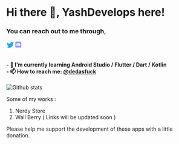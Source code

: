 <h1> Hi there 👋, YashDevelops here! </h1>
<h3> You can reach out to me through, </h3>
<a href="https://twitter.com/dedasfuck">
  <img align="left" alt="dedasfuck | Twitter" width="21px" src="https://raw.githubusercontent.com/yashdevelops/yashdevelops/master/assets/twitter.png"/> <a href="https://twitter.com/dedasfuck">
  <img align="left" alt="dedasfuck | Twitter" width="21px" src="https://raw.githubusercontent.com/yashdevelops/yashdevelops/master/assets/discord.png"/>
</a>
</br>
</br>
<h4>
- 🌱 I’m currently learning Android Studio / Flutter / Dart / Kotlin </br>
- 📫 How to reach me: <a href="https://twitter.com/dedasfuck">@dedasfuck</a> 
</h4>

![Github stats](https://github-readme-stats.vercel.app/api?username=yashdevelops&theme=highcontrast&show_icons=true&count_private=true)

Some of my works :
1. Nerdy Store
2. Wall Berry
( Links will be updated soon )


Please help me support the development of these apps with a little donation.

